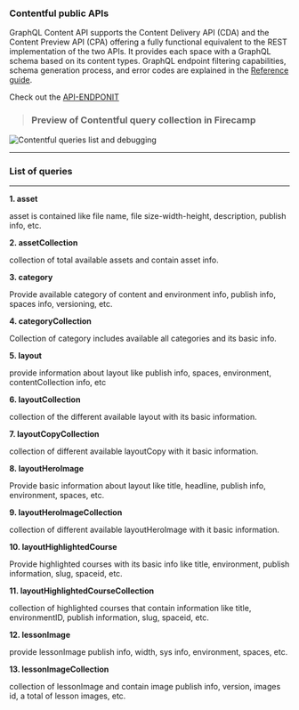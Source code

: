 
### Contentful public APIs

GraphQL Content API supports the Content Delivery API (CDA) and the Content Preview API (CPA) offering a fully functional equivalent to the REST implementation of the two APIs. It provides each space with a GraphQL schema based on its content types. GraphQL endpoint filtering capabilities, schema generation process, and error codes are explained in the [Reference guide](https://www.contentful.com/developers/docs/references/graphql/).

Check out the [API-ENDPONIT](https://graphql.contentful.com/content/v1/spaces/f8bqpb154z8p)

>### **Preview of Contentful query collection in Firecamp**

![Contentful queries list and debugging](https://raw.githubusercontent.com/shreya-gr/firecamp-public-apis-directory/master/directory/contentful/contentful%20query%20collection%20Firecamp.gif)

***

### **List of queries**
---
**1. asset**

asset is contained like file name, file size-width-height, description, publish info, etc.

**2. assetCollection**

collection of total available assets and contain asset info.

**3. category**

Provide available category of content and environment info, publish info, spaces info, versioning, etc.

**4. categoryCollection**

Collection of category includes available all categories and its basic info.

**5. layout**

provide information about layout like publish info, spaces, environment, contentCollection info, etc

**6. layoutCollection**

collection of the different available layout with its basic information.

**7. layoutCopyCollection**

collection of different available layoutCopy with it basic information.

**8. layoutHeroImage**

Provide basic information about layout like title, headline, publish info, environment, spaces, etc.

**9. layoutHeroImageCollection**

collection of different available layoutHeroImage with it basic information.

**10. layoutHighlightedCourse**

Provide highlighted courses with its basic info like title, environment, publish information, slug, spaceid, etc.

**11. layoutHighlightedCourseCollection**

collection of highlighted courses that contain information like title, environmentID, publish information, slug, spaceid, etc.

**12. lessonImage**

provide lessonImage publish info, width, sys info, environment, spaces, etc.

**13. lessonImageCollection**

collection of lessonImage and contain image publish info, version, images id, a total of lesson images, etc.